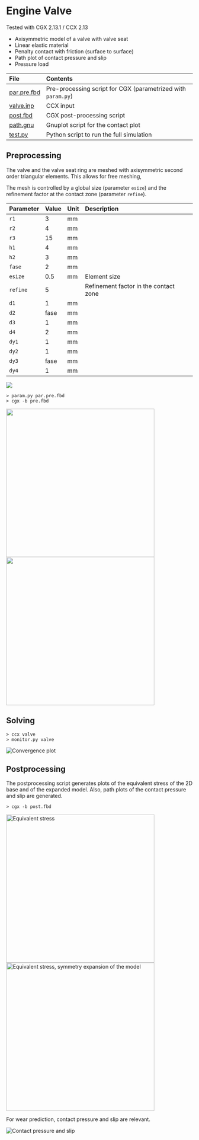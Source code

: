 # Engine Valve
Tested with CGX 2.13.1 / CCX 2.13

+ Axisymmetric model of a valve with valve seat
+ Linear elastic material
+ Penalty contact with friction (surface to surface)
+ Path plot of contact pressure and slip
+ Pressure load



File                       | Contents                                     
:-------------             | :-------------                                
[par.pre.fbd](par.pre.fbd) | Pre-processing script for CGX  (parametrized with `param.py`)                
[valve.inp](valve.inp)     | CCX input
[post.fbd](post.fbd)       | CGX post-processing script                    
[path.gnu](df.gnu)         | Gnuplot script for the contact plot    
[test.py](test.py)         | Python script to run the full simulation

## Preprocessing
The valve and the valve seat ring are meshed with axisymmetric second order triangular elements. This allows for free meshing,

The mesh is controlled by a global size (parameter `esize`) and the refinement factor at the contact zone (parameter `refine`).

Parameter | Value | Unit | Description
:--       | :--   | :--  | :--
`r1`      | 3     | mm   |
`r2`      | 4     | mm   |
`r3`      | 15    | mm   |
`h1`      | 4     | mm   |
`h2`      | 3     | mm   |
`fase`    | 2     | mm   |
`esize`   | 0.5   | mm   | Element size
`refine`  | 5     |      | Refinement factor in the contact zone
`d1`      | 1     | mm   |
`d2`      | fase  | mm   |
`d3`      | 1     | mm   |
`d4`      | 2     | mm   |
`dy1`     | 1     | mm   |
`dy2`     | 1     | mm   |
`dy3`     | fase  | mm   |
`dy4`     | 1     | mm   |

<img src="sketch.png">

```
> param.py par.pre.fbd
> cgx -b pre.fbd
```
<img src="mesh.png"  width=400><img src="mesh-vsc.png"  width=400>

## Solving
```
> ccx valve
> monitor.py valve
```
<img src="valve.png" title="Convergence plot">

## Postprocessing

The postprocessing script generates plots of the equivalent stress of the 2D base and of the expanded model. Also, path plots of the contact pressure and slip are generated.

```
> cgx -b post.fbd
```
<img src="se.png" width="400" title="Equivalent stress"><img src="se_exp.png" width="400" title="Equivalent stress, symmetry expansion of the model">

For wear prediction, contact pressure and slip are relevant.

<img src="path.png"  title="Contact pressure and slip">
